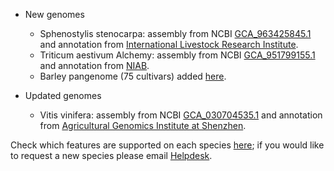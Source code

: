 - New genomes
    - Sphenostylis stenocarpa: assembly from NCBI [GCA_963425845.1](http://www.ebi.ac.uk/ena/data/view/GCA_963425845.1) and annotation from [International Livestock Research Institute](https://www.ilri.org/).
    - Triticum aestivum Alchemy: assembly from NCBI [GCA_951799155.1](http://www.ebi.ac.uk/ena/data/view/GCA_951799155.1) and annotation from [NIAB](https://www.niab.com/).
    - Barley pangenome (75 cultivars) added [here](https://plants.ensembl.org/Hordeum_vulgare/Info/Cultivars?db=core).
    
- Updated genomes
    - Vitis vinifera: assembly from NCBI [GCA_030704535.1](http://www.ebi.ac.uk/ena/data/view/GCA_030704535.1) and annotation from [Agricultural Genomics Institute at Shenzhen](https://agis.caas.cn/en/).

Check which features are supported on each species [here](/species.html); if you would like to request a new species please email [Helpdesk](http://plants.ensembl.org/Help/Contact).

